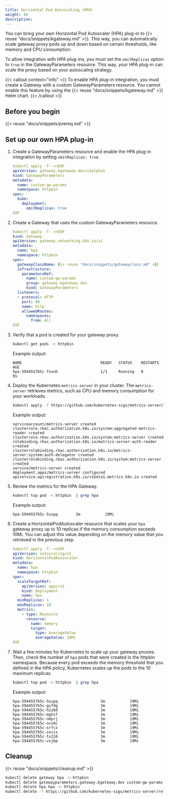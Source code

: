 ```yaml
---
title: Horizontal Pod Autoscaling (HPA)
weight: 40
description:
---
```


You can bring your own Horizontal Pod Autoscaler (HPA) plug-in to {{< reuse "docs/snippets/kgateway.md" >}}. This way, you can automatically scale gateway proxy pods up and down based on certain thresholds, like memory and CPU consumption. 

To allow integration with HPA plug-ins, you must set the `omitReplicas` option to `true` in the GatewayParameters resource. This way, your HPA plug-in can scale the proxy based on your autoscaling strategy. 

{{< callout context="info" >}}
To enable HPA plug-in integration, you must create a Gateway with a custom GatewayParameters resource. You cannot enable this feature by using the {{< reuse "docs/snippets/kgateway.md" >}} Helm chart.
{{< /callout >}}

## Before you begin

{{< reuse "docs/snippets/prereq.md" >}}

## Set up our own HPA plug-in

1. Create a GatewayParameters resource and enable the HPA plug-in integration by setting `omitReplicas: true`. 
   ```yaml
   kubectl apply -f- <<EOF
   apiVersion: gateway.kgateway.dev/v1alpha1
   kind: GatewayParameters
   metadata: 
     name: custom-gw-params
     namespace: httpbin
   spec:
     kube:
       deployment:
         omitReplicas: true
   EOF
   ```
   
2. Create a Gateway that uses the custom GatewayParameters resource. 
   ```yaml
   kubectl apply -f- <<EOF
   kind: Gateway
   apiVersion: gateway.networking.k8s.io/v1
   metadata:
     name: hpa
     namespace: httpbin
   spec:
     gatewayClassName: {{< reuse "docs/snippets/gatewayclass.md" >}}
     infrastructure:
       parametersRef:
         name: custom-gw-params
         group: gateway.kgateway.dev
         kind: GatewayParameters       
     listeners:
     - protocol: HTTP
       port: 80
       name: http
       allowedRoutes:
         namespaces:
           from: All
   EOF
   ```

3. Verify that a pod is created for your gateway proxy. 
   ```sh
   kubectl get pods -n httpbin
   ```
   
   Example output:
   ```
   NAME                                   READY   STATUS    RESTARTS   AGE
   hpa-594455765c-fxxnh                   1/1     Running   0          9s
   ```

4. Deploy the Kubernetes `metrics-server` in your cluster. The `metrics-server` retrieves metrics, such as CPU and memory consumption for your workloads. 
   ```sh
   kubectl apply -f https://github.com/kubernetes-sigs/metrics-server/releases/latest/download/components.yaml
   ```
   
   Example output: 
   ```console
   serviceaccount/metrics-server created
   clusterrole.rbac.authorization.k8s.io/system:aggregated-metrics-reader created
   clusterrole.rbac.authorization.k8s.io/system:metrics-server created
   rolebinding.rbac.authorization.k8s.io/metrics-server-auth-reader created
   clusterrolebinding.rbac.authorization.k8s.io/metrics-server:system:auth-delegator created
   clusterrolebinding.rbac.authorization.k8s.io/system:metrics-server created
   service/metrics-server created
   deployment.apps/metrics-server configured
   apiservice.apiregistration.k8s.io/v1beta1.metrics.k8s.io created
   ```

5. Review the metrics for the HPA Gateway. 
   ```sh
   kubectl top pod -n httpbin  | grep hpa
   ```
   
   Example output: 
   ```
   hpa-594455765c-5szpq        3m           19Mi  
   ```

6. Create a HorizontalPodAutoscaler resource that scales your `hpa` gateway proxy up to 10 replicas if the memory consumption exceeds 10Mi. You can adjust this value depending on the memory value that you retrieved in the previous step. 
   ```yaml
   kubectl apply -f- <<EOF
   apiVersion: autoscaling/v2
   kind: HorizontalPodAutoscaler
   metadata:
     name: hpa
     namespace: httpbin
   spec:
     scaleTargetRef:
       apiVersion: apps/v1
       kind: Deployment
       name: hpa
     minReplicas: 1
     maxReplicas: 10
     metrics:
       - type: Resource
         resource:
           name: memory
           target:
             type: AverageValue
             averageValue: 10Mi
   EOF
   ```

7. Wait a few minutes for Kubernetes to scale up your gateway proxies. Then, check the number of `hpa` pods that were created in the httpbin namespace. Because every pod exceeds the memory threshold that you defined in the HPA policy, Kubernetes scales up the pods to the 10 maximum replicas. 
   ```sh
   kubectl top pod -n httpbin  | grep hpa
   ```
   
   Example output: 
   ```
   hpa-594455765c-5szpq                   3m           19Mi            
   hpa-594455765c-gvf9g                   3m           19Mi            
   hpa-594455765c-h2zb9                   3m           19Mi            
   hpa-594455765c-mghsf                   3m           19Mi            
   hpa-594455765c-n6prj                   3m           19Mi            
   hpa-594455765c-nvs6c                   3m           19Mi            
   hpa-594455765c-srfcz                   3m           19Mi            
   hpa-594455765c-ssvjx                   3m           19Mi            
   hpa-594455765c-tx2z6                   3m           19Mi            
   hpa-594455765c-vxjbp                   3m           19Mi 
   ```


## Cleanup

{{< reuse "docs/snippets/cleanup.md" >}}

```sh
kubectl delete gateway hpa -n httpbin
kubectl delete gatewayparameters.gateway.kgateway.dev custom-gw-params -n httpbin
kubectl delete hpa hpa -n httpbin
kubectl delete -f https://github.com/kubernetes-sigs/metrics-server/releases/latest/download/components.yaml
```
   